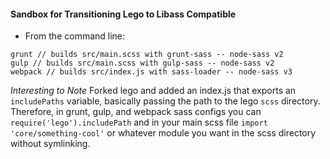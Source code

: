 #### Sandbox for Transitioning Lego to Libass Compatible

- From the command line:
```
grunt // builds src/main.scss with grunt-sass -- node-sass v2
gulp // builds src/main.scss with gulp-sass -- node-sass v2
webpack // builds src/index.js with sass-loader -- node-sass v3
```

*Interesting to Note*
Forked lego and added an index.js that exports an `includePaths` variable, basically passing the path to the lego `scss` directory.  Therefore, in grunt, gulp, and webpack sass configs you can `require('lego').includePath` and in your main scss file `import 'core/something-cool'` or whatever module you want in the scss directory without symlinking.

